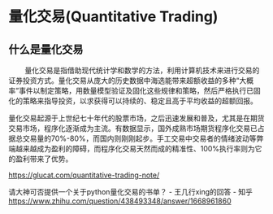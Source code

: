 # 量化交易(Quantitative Trading)

## 什么是量化交易
　　
量化交易是指借助现代统计学和数学的方法，利用计算机技术来进行交易的证券投资方式。量化交易从庞大的历史数据中海选能带来超额收益的多种“大概率”事件以制定策略，用数量模型验证及固化这些规律和策略，然后严格执行已固化的策略来指导投资，以求获得可以持续的、稳定且高于平均收益的超额回报。


量化交易起源于上世纪七十年代的股票市场，之后迅速发展和普及，尤其是在期货交易市场，程序化逐渐成为主流。有数据显示，国外成熟市场期货程序化交易已占据总交易量的70%-80%，而国内则刚刚起步。手工交易中交易者的情绪波动等弊端越来越成为盈利的障碍，而程序化交易天然而成的精准性、100%执行率则为它的盈利带来了优势。

https://glucat.com/quantitative-trading-note/

请大神可否提供一个关于python量化交易的书单？ - 王几行xing的回答 - 知乎
https://www.zhihu.com/question/438493348/answer/1668961860

[1]: https://wiki.mbalib.com/wiki/%E9%87%8F%E5%8C%96%E4%BA%A4%E6%98%93
